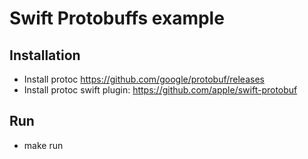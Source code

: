 # Swift Protobuffs example

## Installation
* Install protoc https://github.com/google/protobuf/releases
* Install protoc swift plugin: https://github.com/apple/swift-protobuf

## Run
* make run
